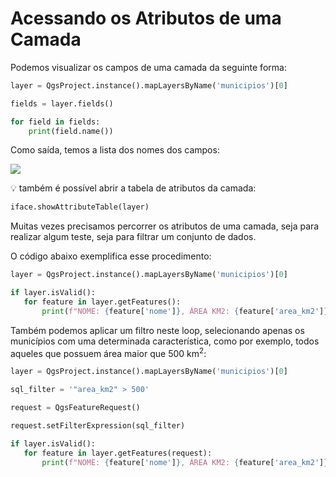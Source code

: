 # Acessando os Atributos de uma Camada

Podemos visualizar os campos de uma camada da seguinte forma:

```python
layer = QgsProject.instance().mapLayersByName('municipios')[0]

fields = layer.fields()

for field in fields:
    print(field.name())
````

Como saída, temos a lista dos nomes dos campos:

![](.pastes/2020-02-06-08-45-30.png)

💡 também é possível abrir a tabela de atributos da camada:

```python
iface.showAttributeTable(layer)
```

Muitas vezes precisamos percorrer os atributos de uma camada, seja para realizar algum teste, seja para filtrar um conjunto de dados.

O código abaixo exemplifica esse procedimento:

```python
layer = QgsProject.instance().mapLayersByName('municipios')[0]

if layer.isValid():
   for feature in layer.getFeatures():
       print(f"NOME: {feature['nome']}, ÁREA KM2: {feature['area_km2']}")
```

Também podemos aplicar um filtro neste loop, selecionando apenas os municípios com uma determinada característica, como por exemplo, todos aqueles que possuem área maior que 500 km<sup>2</sup>:

```python
layer = QgsProject.instance().mapLayersByName('municipios')[0]

sql_filter = '"area_km2" > 500'

request = QgsFeatureRequest() 

request.setFilterExpression(sql_filter)

if layer.isValid():
   for feature in layer.getFeatures(request):
       print(f"NOME: {feature['nome']}, ÁREA KM2: {feature['area_km2']}")
```
